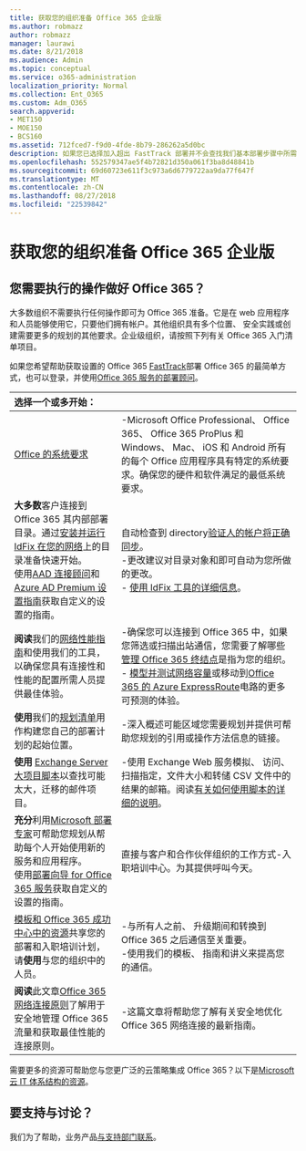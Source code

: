 ```yaml
---
title: 获取您的组织准备 Office 365 企业版
ms.author: robmazz
author: robmazz
manager: laurawi
ms.date: 8/21/2018
ms.audience: Admin
ms.topic: conceptual
ms.service: o365-administration
localization_priority: Normal
ms.collection: Ent_O365
ms.custom: Adm_O365
search.appverid:
- MET150
- MOE150
- BCS160
ms.assetid: 712fced7-f9d0-4fde-8b79-286262a5d0bc
description: 如果您已选择加入超出 FastTrack 部署并不会查找我们基本部署步骤中所需，这是从这里开始。
ms.openlocfilehash: 552579347ae5f4b72821d350a061f3ba8d48841b
ms.sourcegitcommit: 69d60723e611f3c973a6d6779722aa9da77f647f
ms.translationtype: MT
ms.contentlocale: zh-CN
ms.lasthandoff: 08/27/2018
ms.locfileid: "22539842"
---
```

# <a name="get-your-organization-ready-for-office-365-enterprise"></a>获取您的组织准备 Office 365 企业版

## <a name="what-do-you-need-to-do-to-get-ready-for-office-365"></a>您需要执行的操作做好 Office 365？

大多数组织不需要执行任何操作即可为 Office 365 准备。它是在 web 应用程序和人员能够使用它，只要他们拥有帐户。其他组织具有多个位置、 安全实践或创建需要更多的规划的其他要求。企业级组织，请按照下列有关 Office 365 入门清单项目。
  
如果您希望帮助获取设置的 Office 365 [FastTrack](https://fasttrack.microsoft.com/office)部署 Office 365 的最简单方式，也可以登录，并使用[Office 365 服务的部署顾问](deployment-advisors-for-office-365.md)。
  
|**选择一个或多开始：**||
|:-----|:-----|
| [Office 的系统要求](https://products.office.com/office-system-requirements) |-Microsoft Office Professional、 Office 365、 Office 365 ProPlus 和 Windows、 Mac、 iOS 和 Android 所有的每个 Office 应用程序具有特定的系统要求。确保您的硬件和软件满足的最低系统要求。|
|**大多数**客户连接到 Office 365 其内部部署目录。通过[安装并运行 IdFix 在您的网络](https://www.microsoft.com/download/details.aspx?id=36832)上的目录准备快速开始。<br> 使用[AAD 连接顾问](https://aka.ms/aadconnectpwsync)和[Azure AD Premium 设置指南](https://aka.ms/aadpguidance)获取自定义的设置的指南。 <br> |自动检查到 directory[验证人的帐户将正确同步](https://support.office.com/article/Prepare-to-provision-users-through-directory-synchronization-to-Office-365-01920974-9e6f-4331-a370-13aea4e82b3e)。 <br> -更改建议对目录对象和即可自动为您所做的更改。 <br> - [使用 IdFix 工具的详细信息](prepare-directory-attributes-for-synch-with-idfix.md)。 |
|**阅读**我们的[网络性能指南](https://aka.ms/tune)和使用我们的工具，以确保您具有连接性和性能的配置所需人员提供最佳体验。  <br/> | -确保您可以连接到 Office 365 中，如果您筛选或扫描出站通信，您需要了解哪些[管理 Office 365 终结点](https://support.office.com/article/Managing-Office-365-endpoints-99cab9d4-ef59-4207-9f2b-3728eb46bf9a)是指为您的组织。  <br/>  - [模型并测试网络容量](https://support.office.com/article/Network-and-migration-planning-for-Office-365-f5ee6c33-bcd7-4b0b-b0f8-dc1d9fb8d132)或移动到[Office 365 的 Azure ExpressRoute](https://support.office.com/article/Azure-ExpressRoute-for-Office-365-6d2534a2-c19c-4a99-be5e-33a0cee5d3bd)电路的更多可预测的体验。  <br/> |
|**使用**我们的[规划清单](https://support.office.com/article/Deployment-planning-checklist-for-Office-365-5fa4f6ef-35ad-4840-91c1-4834df3df5a0)用作构建您自己的部署计划的起始位置。  <br/> | -深入概述可能区域您需要规划并提供可帮助您规划的引用或操作方法信息的链接。  <br/> |
|**使用** [Exchange Server 大项目脚本](https://gallery.technet.microsoft.com/Exchange-Server-Large-Item-b9546cc6)以查找可能太大，迁移的邮件项目。  <br/> | -使用 Exchange Web 服务模拟、 访问、 扫描指定，文件大小和转储 CSV 文件中的结果的邮箱。阅读[有关如何使用脚本的详细的说明](https://blogs.technet.com/b/mikehall/archive/2013/06/27/large-mail-item-script.aspx)。<br/> |
|**充分**利用[Microsoft 部署专家](https://go.microsoft.com/fwlink/?LinkId=517115)可帮助您规划从帮助每个人开始使用新的服务和应用程序。  <br/> 使用[部署向导 for Office 365 服务](https://support.office.com/article/Deployment-wizards-for-Office-365-services-165f46e8-3533-4d76-be57-97f81ebd40f2)获取自定义的设置的指南。  <br/> | 直接与客户和合作伙伴组织的工作方式-入职培训中心。为其提供呼叫今天。  <br/> |
|[模板和 Office 365 成功中心中的资源](https://fasttrack.microsoft.com/office/drive-value/engage)共享您的部署和入职培训计划，请**使用**与您的组织中的人员。  <br/> | -与所有人之前、 升级期间和转换到 Office 365 之后通信至关重要。  <br/> -使用我们的模板、 指南和讲义来提高您的通信。  <br/> |
|**阅读**此文章[Office 365 网络连接原则](https://aka.ms/o365networkingprinciples)了解用于安全地管理 Office 365 流量和获取最佳性能的连接原则。  <br/> | -这篇文章将帮助您了解有关安全地优化 Office 365 网络连接的最新指南。  <br/> |
   
需要更多的资源可帮助您与您更广泛的云策略集成 Office 365？以下是[Microsoft 云 IT 体系结构的资源](https://docs.microsoft.com/en-us/office365/enterprise/microsoft-cloud-it-architecture-resources)。
  
## <a name="want-to-talk-with-support"></a>要支持与讨论？
我们为了帮助，业务产品[与支持部门联系](https://support.office.com/article/32a17ca7-6fa0-4870-8a8d-e25ba4ccfd4b)。
